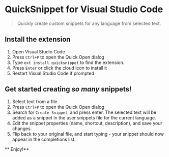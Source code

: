# QuickSnippet for Visual Studio Code
> Quickly create custom snippets for any language from selected text.

## Install the extension

1. Open Visual Studio Code
2. Press `Ctrl+P` to open the Quick Open dialog
3. Type `ext install quicksnippet` to find the extension.
4. Press `Enter` or click the cloud icon to install it
5. Restart Visual Studio Code if prompted

## Get started creating *so many* snippets!
1. Select text from a file.
2. Press `Ctrl+P` to open the Quick Open dialog
3. Search for `Create Snippet`, and press enter. The selected text will be added as a snippet in the user snippets file for the current language.
4. Edit the snippet properties (name, shortcut, description), and save your changes.
5. Flip back to your original file, and start typing - your snippet should now appear in the completions list.

** Enjoy!**